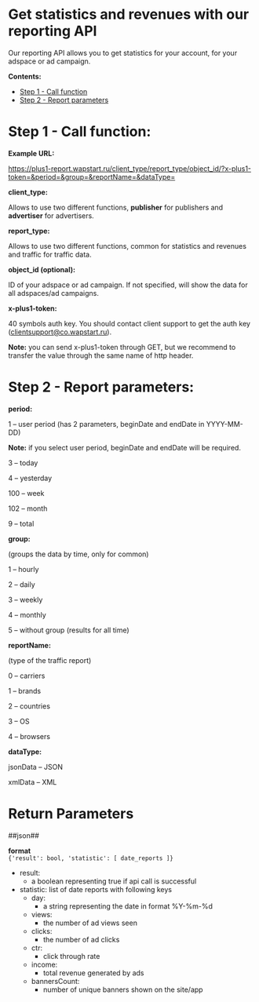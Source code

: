 Get statistics and revenues with our reporting API
==========================
Our reporting API allows you to get statistics for your account, for your adspace or ad campaign.

**Contents:**
* [Step 1 - Call function](#step-1---call-function)
* [Step 2 - Report parameters](#step-2---report-parameters)


# Step 1 - Call function:

**Example URL:**

https://plus1-report.wapstart.ru/client_type/report_type/object_id/?x-plus1-token=&period=&group=&reportName=&dataType=

**client_type:**

Allows to use two different functions, **publisher** for publishers and **advertiser** for advertisers.

**report_type:**

Allows to use two different functions, common for statistics and revenues and traffic for traffic data.

**object_id (optional):**

ID of your adspace or ad campaign. If not specified, will show the data for all adspaces/ad campaigns.

**x-plus1-token:**

40 symbols auth key. You should contact client support to get the auth key (clientsupport@co.wapstart.ru).

**Note:** you can send x-plus1-token through GET, but we recommend to transfer the value through the same name of http header.


# Step 2 - Report parameters:

**period:**

1 – user period (has 2 parameters, beginDate and endDate in YYYY-MM-DD)

**Note:** if you select user period, beginDate and endDate will be required.

3 – today

4 – yesterday

100 – week

102 – month

9 – total

**group:**

(groups the data by time, only for common)

1 – hourly

2 – daily

3 – weekly

4 – monthly

5 – without group (results for all time)

**reportName:**

(type of the traffic report)

0 – carriers

1 – brands

2 – countries

3 – OS

4 – browsers

**dataType:**

jsonData – JSON

xmlData – XML

# Return Parameters
##json##

**format**  
    `{'result': bool, 'statistic': [ date_reports ]}`

* result: 
    * a boolean representing true if api call is successful 
* statistic: list of date reports with following keys
    * day: 
        * a string representing the date in format %Y-%m-%d 
    * views: 
        * the number of ad views seen 
    * clicks: 
        * the number of ad clicks 
    * ctr: 
        * click through rate 
    * income: 
        * total revenue generated by ads 
    * bannersCount: 
        * number of unique banners shown on the site/app
